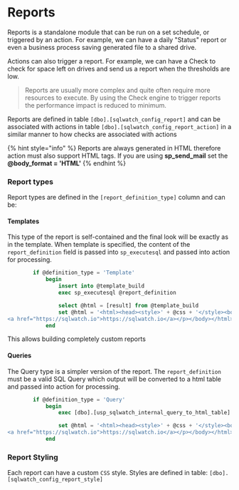 # Reports

Reports is a standalone module that can be run on a set schedule, or triggered by an action. For example, we can have a daily "Status" report or even a business process saving generated file to a shared drive. 

Actions can also trigger a report. For example, we can have a Check to check for space left on drives and send us a report when the thresholds are low. 

> Reports are usually more complex and quite often require more resources to execute. By using the Check engine to trigger reports the performance impact is reduced to minimum.

Reports are defined in table `[dbo].[sqlwatch_config_report]` and can be associated with actions in table `[dbo].[sqlwatch_config_report_action]` in a similar manner to how checks are associated with actions

{% hint style="info" %}
Reports are always generated in HTML therefore action must also support HTML tags. If you are using **sp\_send\_mail** set the **@body\_format = 'HTML'**
{% endhint %}

### Report types

Report types are defined in the `[report_definition_type]` column and can be:

#### Templates

This type of the report is self-contained and the final look will be exactly as in the template. When template is specified, the content of the `report_definition` field is passed into `sp_executesql` and passed into action for processing.

```sql
		if @definition_type = 'Template'
			begin
				insert into @template_build
				exec sp_executesql @report_definition

				select @html = [result] from @template_build
				set @html = '<html><head><style>' + @css + '</style><body><p>' + @report_description + '</p>' + @html + '<p>Email sent from SQLWATCH on host: ' + @@SERVERNAME +'
<a href="https://sqlwatch.io">https://sqlwatch.io</a></p></body></html>'
			end
```

This allows building completely custom reports

#### Queries

The Query type is a simpler version of the report. The `report_definition` must be a valid SQL Query which output will be converted to a html table and passed into action for processing.

```sql
		if @definition_type = 'Query'
			begin
				exec [dbo].[usp_sqlwatch_internal_query_to_html_table] @html = @html output, @query = @report_definition

				set @html = '<html><head><style>' + @css + '</style><body><p>' + @report_description + '</p>' + @html + '<p>Email sent from SQLWATCH on host: ' + @@SERVERNAME +'
<a href="https://sqlwatch.io">https://sqlwatch.io</a></p></body></html>'
			end
```

### Report Styling

Each report can have a custom `CSS` style. Styles are defined in table: `[dbo].[sqlwatch_config_report_style]` 

